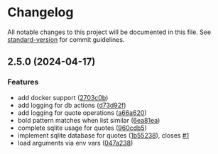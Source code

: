 # Changelog

All notable changes to this project will be documented in this file. See [standard-version](https://github.com/conventional-changelog/standard-version) for commit guidelines.

## 2.5.0 (2024-04-17)


### Features

* add docker support ([2703c0b](https://github.com/dlg1206/Discord-Quote-Bot/commit/2703c0be492451de6c66771f3cc4331af08075c3))
* add logging for db actions ([d73d92f](https://github.com/dlg1206/Discord-Quote-Bot/commit/d73d92fa00c89245ee95a1d2b951e891ab990925))
* add logging for quote operations ([a66a620](https://github.com/dlg1206/Discord-Quote-Bot/commit/a66a6204dd1adc6730389ef6a19e9ac0bdfc07f8))
* bold pattern matches when list similar ([6ea81ea](https://github.com/dlg1206/Discord-Quote-Bot/commit/6ea81ea3c9b4043b34f5f7075196bbd0e2005c49))
* complete sqlite usage for quotes ([960cdb5](https://github.com/dlg1206/Discord-Quote-Bot/commit/960cdb51bf5f3715dbda98236e3cf3b3ecfcfb82))
* implement sqlite database for quotes ([1b55238](https://github.com/dlg1206/Discord-Quote-Bot/commit/1b55238163f9e4751b51e9e1224277465ce9ca73)), closes [#1](https://github.com/dlg1206/Discord-Quote-Bot/issues/1)
* load arguments via env vars ([047a238](https://github.com/dlg1206/Discord-Quote-Bot/commit/047a238524bb2ce49aee1c09d8d933a8455687bc))
